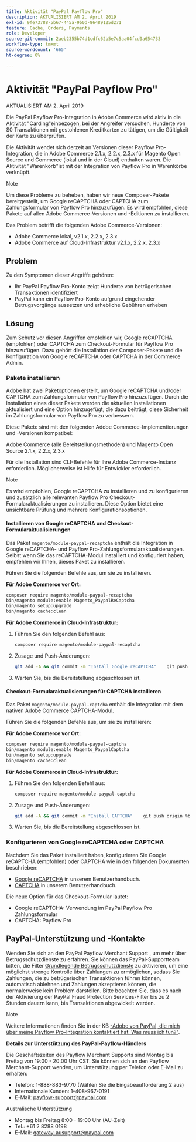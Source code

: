 ```yaml
---
title: Aktivität "PayPal Payflow Pro"
description: AKTUALISIERT AM 2. April 2019
exl-id: 9fe73788-5b67-445a-9b0d-86489125d271
feature: Cache, Orders, Payments
role: Developer
source-git-commit: 2aeb2355b74d1cdfc62b5e7c5aa04fcd0a654733
workflow-type: tm+mt
source-wordcount: '665'
ht-degree: 0%

---
```


# Aktivität &quot;PayPal Payflow Pro&quot;

AKTUALISIERT AM 2. April 2019

Die PayPal Payflow Pro-Integration in Adobe Commerce wird aktiv in die Aktivität &quot;Carding&quot;einbezogen, bei der Angreifer versuchen, Hunderte von $0 Transaktionen mit gestohlenen Kreditkarten zu tätigen, um die Gültigkeit der Karte zu überprüfen.

Die Aktivität wendet sich derzeit an Versionen dieser Payflow Pro-Integration, die in Adobe Commerce 2.1.x, 2.2.x, 2.3.x für Magento Open Source und Commerce (lokal und in der Cloud) enthalten waren. Die Aktivität &quot;Warenkorb&quot;ist mit der Integration von Payflow Pro in Warenkörbe verknüpft.

>[!NOTE]
>
>Um diese Probleme zu beheben, haben wir neue Composer-Pakete bereitgestellt, um Google reCAPTCHA oder CAPTCHA zum Zahlungsformular von Payflow Pro hinzuzufügen. Es wird empfohlen, diese Pakete auf allen Adobe Commerce-Versionen und -Editionen zu installieren.

Das Problem betrifft die folgenden Adobe Commerce-Versionen:

* Adobe Commerce lokal, v2.1.x, 2.2.x, 2.3.x
* Adobe Commerce auf Cloud-Infrastruktur v2.1.x, 2.2.x, 2.3.x

## Problem

Zu den Symptomen dieser Angriffe gehören:

* Ihr PayPal Payflow Pro-Konto zeigt Hunderte von betrügerischen Transaktionen identifiziert
* PayPal kann ein Payflow Pro-Konto aufgrund eingehender Betrugsvorgänge aussetzen und erhebliche Gebühren erheben

## Lösung

Zum Schutz vor diesen Angriffen empfehlen wir, Google reCAPTCHA (empfohlen) oder CAPTCHA zum Checkout-Formular für Payflow Pro hinzuzufügen. Dazu gehört die Installation der Composer-Pakete und die Konfiguration von Google reCAPTCHA oder CAPTCHA in der Commerce Admin.

### Pakete installieren

Adobe hat zwei Paketoptionen erstellt, um Google reCAPTCHA und/oder CAPTCHA zum Zahlungsformular von Payflow Pro hinzuzufügen. Durch die Installation eines dieser Pakete werden die aktuellen Installationen aktualisiert und eine Option hinzugefügt, die dazu beiträgt, diese Sicherheit im Zahlungsformular von Payflow Pro zu verbessern.

Diese Pakete sind mit den folgenden Adobe Commerce-Implementierungen und -Versionen kompatibel:

Adobe Commerce (alle Bereitstellungsmethoden) und Magento Open Source 2.1.x, 2.2.x, 2.3.x

Für die Installation sind CLI-Befehle für Ihre Adobe Commerce-Instanz erforderlich. Möglicherweise ist Hilfe für Entwickler erforderlich.

>[!NOTE]
>
>Es wird empfohlen, Google reCAPTCHA zu installieren und zu konfigurieren und zusätzlich alle relevanten Payflow Pro Checkout-Formularaktualisierungen zu installieren. Diese Option bietet eine unsichtbare Prüfung und mehrere Konfigurationsoptionen.

#### Installieren von Google reCAPTCHA und Checkout-Formularaktualisierungen

Das Paket `magento/module-paypal-recaptcha` enthält die Integration in Google reCAPTCHA- und Payflow Pro-Zahlungsformularaktualisierungen. Selbst wenn Sie das reCAPTCHA-Modul installiert und konfiguriert haben, empfehlen wir Ihnen, dieses Paket zu installieren.

Führen Sie die folgenden Befehle aus, um sie zu installieren.

**Für Adobe Commerce vor Ort:**

```bash
composer require magento/module-paypal-recaptcha
bin/magento module:enable Magento_PaypalReCaptcha
bin/magento setup:upgrade
bin/magento cache:clean
```

**Für Adobe Commerce in Cloud-Infrastruktur:**

1. Führen Sie den folgenden Befehl aus:

   ```bash
   composer require magento/module-paypal-recaptcha
   ```

1. Zusage und Push-Änderungen:

   ```bash
   git add -A && git commit -m "Install Google reCAPTCHA"    git push origin %branch_name%
   ```

1. Warten Sie, bis die Bereitstellung abgeschlossen ist.

#### Checkout-Formularaktualisierungen für CAPTCHA installieren

Das Paket `magento/module-paypal-captcha` enthält die Integration mit dem nativen Adobe Commerce CAPTCHA-Modul.

Führen Sie die folgenden Befehle aus, um sie zu installieren:

**Für Adobe Commerce vor Ort:**

```bash
composer require magento/module-paypal-captcha
bin/magento module:enable Magento_PaypalCaptcha
bin/magento setup:upgrade
bin/magento cache:clean
```

**Für Adobe Commerce in Cloud-Infrastruktur:**

1. Führen Sie den folgenden Befehl aus:

   ```bash
   composer require magento/module-paypal-captcha
   ```

1. Zusage und Push-Änderungen:

   ```bash
   git add -A && git commit -m "Install CAPTCHA"    git push origin %branch_name%
   ```

1. Warten Sie, bis die Bereitstellung abgeschlossen ist.

### Konfigurieren von Google reCAPTCHA oder CAPTCHA

Nachdem Sie das Paket installiert haben, konfigurieren Sie Google reCAPTCHA (empfohlen) oder CAPTCHA wie in den folgenden Dokumenten beschrieben:

* [Google reCAPTCHA](https://experienceleague.adobe.com/en/docs/commerce-admin/systems/security/captcha/security-google-recaptcha) in unserem Benutzerhandbuch.
* [CAPTCHA](https://experienceleague.adobe.com/en/docs/commerce-admin/systems/security/captcha/security-captcha) in unserem Benutzerhandbuch.

Die neue Option für das Checkout-Formular lautet:

* Google reCAPTCHA: Verwendung im PayPal Payflow Pro Zahlungsformular
* CAPTCHA: Payflow Pro

## PayPal-Unterstützung und -Kontakte

Wenden Sie sich an den PayPal Payflow Merchant Support , um mehr über Betrugsschutzdienste zu erfahren. Sie können das PayPal-Supportteam bitten, die Filter [Grundlegende Betrugsschutzdienste](https://developer.paypal.com/api/nvp-soap/payflow/fraud-protection/) zu aktivieren, um eine möglichst strenge Kontrolle über Zahlungen zu ermöglichen, sodass Sie Zahlungen, die zu betrügerischen Transaktionen führen können, automatisch ablehnen und Zahlungen akzeptieren können, die normalerweise kein Problem darstellen. Bitte beachten Sie, dass es nach der Aktivierung der PayPal Fraud Protection Services-Filter bis zu 2 Stunden dauern kann, bis Transaktionen abgewickelt werden.

>[!NOTE]
>
>Weitere Informationen finden Sie in der KB [-Adobe von PayPal, die mich über meine Payflow Pro-Integration kontaktiert hat. Was muss ich tun?&quot;](https://www.paypal.com/us/smarthelp/article/ts2242).

**Details zur Unterstützung des PayPal-Payflow-Händlers**

Die Geschäftszeiten des Payflow Merchant Supports sind Montag bis Freitag von 19:00 - 20:00 Uhr CST. Sie können sich an den Payflow Merchant-Support wenden, um Unterstützung per Telefon oder E-Mail zu erhalten:

* Telefon: 1-888-883-9770 (Wählen Sie die Eingabeaufforderung 2 aus)
* Internationale Kunden: 1-408-967-0191
* E-Mail: [payflow-support@paypal.com](mailto:payflow-support@paypal.com)

Australische Unterstützung

* Montag bis Freitag 8:00 - 19:00 Uhr (AU-Zeit)
* Tel.: +61 2 8288 0198
* E-Mail: [gateway-ausupport@paypal.com](mailto:gateway-ausupport@paypal.com)

